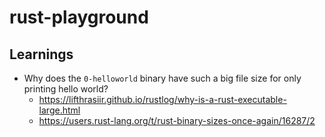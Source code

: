 # rust-playground

## Learnings

* Why does the `0-helloworld` binary have such a big file size for only printing hello world?
  * https://lifthrasiir.github.io/rustlog/why-is-a-rust-executable-large.html
  * https://users.rust-lang.org/t/rust-binary-sizes-once-again/16287/2
